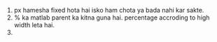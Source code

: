 1. px hamesha fixed hota hai isko ham chota ya bada nahi kar sakte.
2. % ka matlab parent ka kitna guna hai. percentage accroding to high width  leta hai.
3.  


